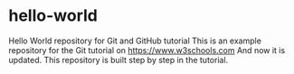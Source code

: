 # hello-world

Hello World repository for Git and GitHub tutorial
This is an example repository for the Git tutorial on https://www.w3schools.com
And now it is updated.
This repository is built step by step in the tutorial.
